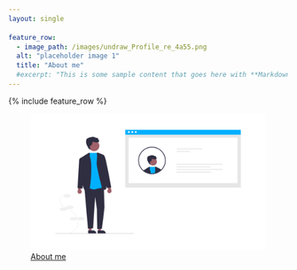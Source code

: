```yaml
---
layout: single

feature_row:
  - image_path: /images/undraw_Profile_re_4a55.png
  alt: "placeholder image 1"
  title: "About me"
  #excerpt: "This is some sample content that goes here with **Markdown** formatting."
---
```


{% include feature_row  %}

<a href="/about">
<figure>
  <img src="/images/undraw_Profile_re_4a55.png" alt="this is a placeholder image">
  <figcaption>About me</figcaption>
</figure>
</a>